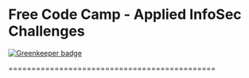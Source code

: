 # Free Code Camp - Applied InfoSec Challenges

[![Greenkeeper badge](https://badges.greenkeeper.io/wmemorgan/infosec-exercises.svg)](https://greenkeeper.io/)

=============================================
